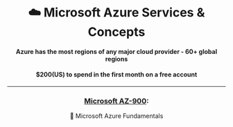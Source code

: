 <div align='center'>

# ☁️ Microsoft Azure Services & Concepts
#### Azure has the most regions of any major cloud provider - 60+ global regions
#### $200(US) to spend in the first month on a free account


- - -

### [Microsoft AZ-900](az-900-index.md):
🧱 Microsoft Azure Fundamentals



</div>

